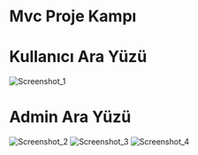 # Mvc Proje Kampı



# Kullanıcı Ara Yüzü

![Screenshot_1](https://user-images.githubusercontent.com/71527576/213199146-e6ad7c98-c0fa-48d3-b640-3b19eed60a26.png)


# Admin Ara Yüzü
![Screenshot_2](https://user-images.githubusercontent.com/71527576/213200543-6ed0bce1-79cb-4d19-9038-2bb0a7f0f442.png)
![Screenshot_3](https://user-images.githubusercontent.com/71527576/213200633-859afa63-443e-4df6-bd89-5f7d0c4c13ce.png)
![Screenshot_4](https://user-images.githubusercontent.com/71527576/213200645-0313f4ee-fdd4-417e-9961-14f269f7fdde.png)
